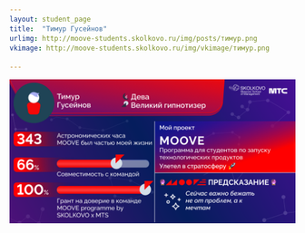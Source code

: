 ```yaml
---
layout: student_page
title:  "Тимур Гусейнов"
urlimg: http://moove-students.skolkovo.ru/img/posts/тимур.png
vkimage: http://moove-students.skolkovo.ru/img/vkimage/тимур.png

---
```


<img class="img-fluid" src="/img/posts/тимур.png" alt="team">
